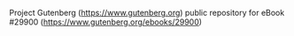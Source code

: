 Project Gutenberg (https://www.gutenberg.org) public repository for eBook #29900 (https://www.gutenberg.org/ebooks/29900)
